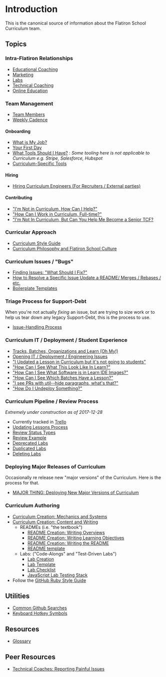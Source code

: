 # Introduction

This is the canonical source of information about the Flatiron School Curriculum team.

## Topics

### Intra-Flatiron Relationships

* [Educational Coaching](./collab-educ-coaching.md)
* [Marketing](./collab-marketing.md)
* [Labs](./collab-labs.md)
* [Technical Coaching](./collab-tech-coaching.md)
* [Online Education](./collab-online-education.md)

### Team Management

* [Team Members](./team_members.md)
* [Weekly Cadence](./weekly_cadence.md)

#### Onboarding

* [What is My Job?](./the_job.md)
* [Your First Day](./first_day.md)
* [What Tools Should I Have?][tooldoc] : _Some tooling here is not applicable to
  Curriculum e.g. Stripe, Salesforce, Hubspot_
* [Curriculum-Specific Tools](./curtools.md)

#### Hiring

* [Hiring Curriculum Engineers (For Recruiters / External parties)](./hiring.md)

#### Contributing

* ["I'm Not in Curriculum, How Can I Help?"](./casual_contrib.md)
* ["How Can I Work in Curriculum, Full-time?"](./interviewing-pitch.md)
* ["I'm Not In Curriculum, But Can You Help Me Become a Senior TCF?][path]

### Curricular Approach

* [Curriculum Style Guide](./style_guide.md)
* [Curriculum Philosophy and Flatiron School Culture](./philo_and_culture.md)

### Curriculum Issues / "Bugs"

* [Finding Issues: "What Should I Fix?"](./finding-issues.md)
* [How to Resolve a Specific Issue Update a README/ Merges / Rebases / etc.](./updating-lessons-process.md)
* [Boilerplate Templates](./saved-replies)

### Triage Process for Support-Debt

When you're not actually _fixing_ an issue, but are trying to size work or to
help us tear down any legacy Support-Debt, this is the process to use.

* [Issue-Handling Process](./issue-handling-process.md)

### Curriculum IT / Deployment / Student Experience

* [Tracks, Batches, Organizations and Learn (Oh My!)][tbol]
* [Opening IT / Deployment / Engineering Issues](./it-reporting.md)
* ["I Updated a Lesson in Curriculum but it's not going to students"](./it-dep-1.md)
* ["How Can I See What This Look Like In Learn?"](./it-learn-display.md)
* ["How Can I See What Software is in Learn IDE Images?"](./learn-images.md)
* ["How Can I See Which Batches Have a Lesson?"](./it-learn-batch-lesson.md)
* ["I see PRs with util--hide paragraphs, what's that?"](./github-backlinks.md)
* ["How Do I Undeploy Something?"](./it-learn-undeploy.md)

### Curriculum Pipeline / Review Process

_Extremely under construction as of 2017-12-28_
* Currently tracked in [Trello](https://trello.com/b/dujVgBTU/curriculum-big-issues)
* [Updating Lessons Process](./updating-lessons-process.md)
* [Review Status Types](./pipeline-review_status_types.md)
* [Review Example](./review-example.md)
* [Deprecated Labs](./deprecated-labs.md)
* [Duplicated Labs](./duplicated-labs.md)
* [Deleting Labs](./deleting-labs.md)

### Deploying Major Releases of Curriculum

Occasionally re release new "major versions" of the Curriculum. Here is the
process for that.

* [MAJOR THING: Deploying New Major Versions of Curriculum][newver-proc]

### Curriculum Authoring

* [Curriculum Creation: Mechanics and Systems](./creation-mechanics_and_systems.md)
* [Curriculum Creation: Content and Writing](./creation-content_and_writing.md)
  * READMEs (i.e. "the textbook")
    * [README Creation: Writing Overviews](./creation-content-focus-overviews.md)
    * [README Creation: Writing Learning Objectives](./creation-content-focus-learning_objectives.md)
    * [README Creation: Writing the README](./creation-content-focus-writing_readme.md)
    * [README template](./creation-content-focus-readme_template.md)
  * Labs: ("Code-Alongs" and "Test-Driven Labs")
    * [Lab Creation](./creation-lab-materials.md)
    * [Lab Template](./lab-template.md)
    * [Lab Checklist](./lab-checklist.md)
    * [JavaScript Lab Testing Stack](./javascript-lab-testing-stack.md)
* Follow the [GitHub Ruby Style Guide](https://github.com/bbatsov/ruby-style-guide)

## Utilities

* [Common Github Searches](./github-searches.md)
* [Keyboard Hotkey Symbols](./keyboard-symbols.md)

## Resources

* [Glossary](./glossary.md)

## Peer Resources

* [Technical Coaches: Reporting Painful Issues](./tc-painful-issues.md)

[tooldoc]: https://docs.google.com/document/d/1p617rtI3H9aw527ve5TDJRTwWez1fXS8yUEaI1cR-MA/edit
[newver-proc]: ./major_project_deploy_new_version.md
[path]: ./curriculum-as-tcf-career-path.md
[tbol]: ./tracks-batches-orgs-learn.md
